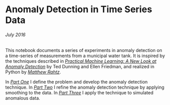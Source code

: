 # Anomaly Detection in Time Series Data
###### July 2016

This notebook documents a series of experiments in anomaly detection on a time-series of measurements from a municipal water tank. It is inspired by the techniques described in [*Practical Machine Learning: A New Look at Anomaly Detection*](http://shop.oreilly.com/product/0636920034650.do) by Ted Dunning and Ellen Friedman, and realized in Python by [*Matthew Rahtz*](http://amid.fish/anomaly-detection-with-k-means-clustering).

In [*Part One*]('https://github.com/mclarknc/Anomaly-Detection/blob/master/Anomaly%20Detection.ipynb') I define the problem and develop the anomaly detection technique. In [*Part Two*]('https://github.com/mclarknc/Anomaly-Detection/blob/master/Anomaly%20Detection%20-%20Smoothing.ipynb') I refine the anomaly detection technique by applying smoothing to the data. In [*Part Three*]('https://github.com/mclarknc/Anomaly-Detection/blob/master/Anomaly%20Detection%20in%20Practice.ipynb') I apply the technique to simulated anomalous data.